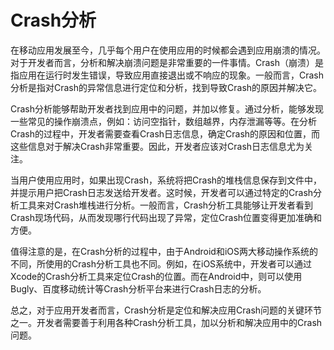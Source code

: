 # Crash分析
在移动应用发展至今，几乎每个用户在使用应用的时候都会遇到应用崩溃的情况。对于开发者而言，分析和解决崩溃问题是非常重要的一件事情。Crash（崩溃）是指应用在运行时发生错误，导致应用直接退出或不响应的现象。一般而言，Crash分析是指对Crash的异常信息进行定位和分析，找到导致Crash的原因并解决它。

Crash分析能够帮助开发者找到应用中的问题，并加以修复。通过分析，能够发现一些常见的操作崩溃点，例如：访问空指针，数组越界，内存泄漏等等。在分析Crash的过程中，开发者需要查看Crash日志信息，确定Crash的原因和位置，而这些信息对于解决Crash非常重要。因此，开发者应该对Crash日志信息尤为关注。

当用户使用应用时，如果出现Crash，系统将把Crash的堆栈信息保存到文件中，并提示用户把Crash日志发送给开发者。这时候，开发者可以通过特定的Crash分析工具来对Crash堆栈进行分析。一般而言，Crash分析工具能够让开发者看到Crash现场代码，从而发现哪行代码出现了异常，定位Crash位置变得更加准确和方便。

值得注意的是，在Crash分析的过程中，由于Android和iOS两大移动操作系统的不同，所使用的Crash分析工具也不同。例如，在iOS系统中，开发者可以通过Xcode的Crash分析工具来定位Crash的位置。而在Android中，则可以使用Bugly、百度移动统计等Crash分析平台来进行Crash日志的分析。

总之，对于应用开发者而言，Crash分析是定位和解决应用Crash问题的关键环节之一。开发者需要善于利用各种Crash分析工具，加以分析和解决应用中的Crash问题。

